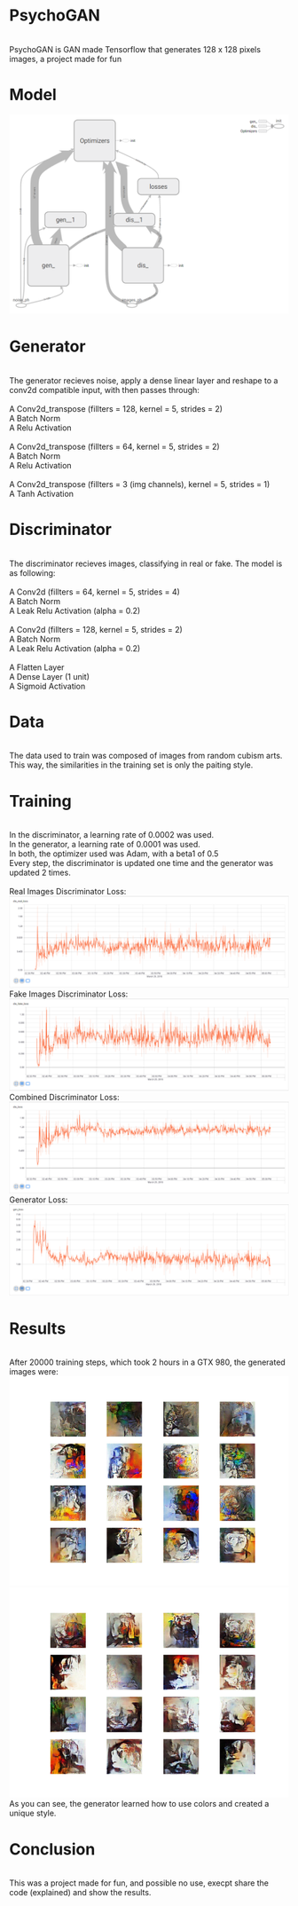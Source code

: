 # PsychoGAN
<br>
PsychoGAN is GAN made Tensorflow that generates 128 x 128 pixels images, a project made for fun

# Model

<img src="secundary/model_image.PNG" >


# Generator
<br>
The generator recieves noise, apply a dense linear layer and reshape to a conv2d compatible input, with then passes through:
<br>
<br>
A Conv2d_transpose (fillters = 128, kernel = 5, strides = 2)<br>
A Batch Norm<br>
A Relu Activation<br>
<br>
A Conv2d_transpose (fillters = 64, kernel = 5, strides = 2)<br>
A Batch Norm<br>
A Relu Activation<br>
<br>
A Conv2d_transpose (fillters = 3 (img channels), kernel = 5, strides = 1)<br>
A Tanh Activation<br>


# Discriminator
<br>
The discriminator recieves images, classifying in real or fake. The model is as following:
<br>
<br>
A Conv2d (fillters = 64, kernel = 5, strides = 4)<br>
A Batch Norm<br>
A Leak Relu Activation (alpha = 0.2)<br>
<br>
A Conv2d (fillters = 128, kernel = 5, strides = 2)<br>
A Batch Norm<br>
A Leak Relu Activation (alpha = 0.2)<br>
<br>
A Flatten Layer<br>
A Dense Layer (1 unit)<br>
A Sigmoid Activation<br>


# Data
<br>
The data used to train was composed of images from random cubism arts. This way, the similarities in the training set is only the paiting style.


# Training
<br>
In the discriminator, a learning rate of 0.0002 was used.<br>
In the generator, a learning rate of 0.0001 was used.<br>
In both, the optimizer used was Adam, with a beta1 of 0.5<br>
Every step, the discriminator is updated one time and the generator was updated 2 times.<br>
<br>
Real Images Discriminator Loss:<br>
<img src="secundary/losses/dreal_loss.png" >
Fake Images Discriminator Loss:<br>
<img src="secundary/losses/dfake_loss.png" >
Combined Discriminator Loss:<br>
<img src="secundary/losses/d_loss.png" >
Generator Loss:<br>
<img src="secundary/losses/g_loss.png" >

# Results
<br>
After 20000 training steps, which took 2 hours in a GTX 980, the generated images were:
<br>
<img src="secundary/gen_1.png" >
<img src="secundary/gen_2.png" >
<br>
As you can see, the generator learned how to use colors and created a unique style.


# Conclusion
<br>
This was a project made for fun, and possible no use, execpt share the code (explained) and show the results.


















